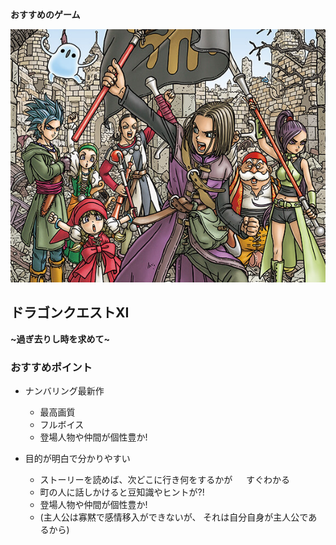 **おすすめのゲーム**  

![DQ](./DQ.png)  

## ドラゴンクエストXI  
**~過ぎ去りし時を求めて~**  

### おすすめポイント  

- ナンバリング最新作
  - 最高画質
  - フルボイス
  - 登場人物や仲間が個性豊か!　

- 目的が明白で分かりやすい
  - ストーリーを読めば、次どこに行き何をするかが
  　 すぐわかる
  - 町の人に話しかけると豆知識やヒントが?!
  - 登場人物や仲間が個性豊か!
  - (主人公は寡黙で感情移入ができないが、
    それは自分自身が主人公であるから)
   
